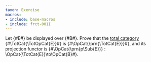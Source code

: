 ```yaml
---
taxon: Exercise
macros:
- include: base-macros
- include: frct-001I
---
```


Let {#E#} be displayed over {#B#}. Prove that the [total category](frct-000A)
{#\TotCat{\TotOpCat{E}}#} is {#\OpCat{\prn{\TotCat{E}}}#}, and its projection functor is
{#\OpCat{\prn{p\Sub{E}}} : \OpCat{\TotCat{E}}\to\OpCat{B}#}.

